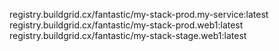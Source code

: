 

registry.buildgrid.cx/fantastic/my-stack-prod.my-service:latest
registry.buildgrid.cx/fantastic/my-stack-prod.web1:latest
registry.buildgrid.cx/fantastic/my-stack-stage.web1:latest
```

